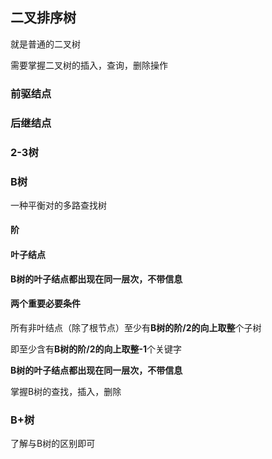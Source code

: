 ## 二叉排序树

就是普通的二叉树

需要掌握二叉树的插入，查询，删除操作

### 前驱结点

### 后继结点



### 2-3树





### B树

一种平衡对的多路查找树

#### 阶

#### 叶子结点

**B树的叶子结点都出现在同一层次，不带信息**





#### 两个重要必要条件

所有非叶结点（除了根节点）至少有**B树的阶/2的向上取整**个子树



即至少含有**B树的阶/2的向上取整-1**个关键字

**B树的叶子结点都出现在同一层次，不带信息**





掌握B树的查找，插入，删除



### B+树

了解与B树的区别即可